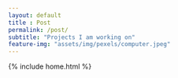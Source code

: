 ```yaml
--- 
layout: default
title : Post 
permalink: /post/
subtitle: "Projects I am working on" 
feature-img: "assets/img/pexels/computer.jpeg"
---
```


{% include home.html %}